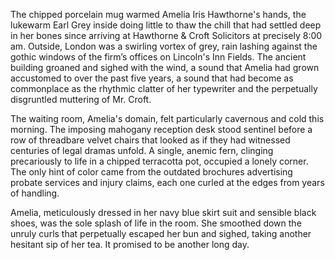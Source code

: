 The chipped porcelain mug warmed Amelia Iris Hawthorne's hands, the lukewarm Earl Grey inside doing little to thaw the chill that had settled deep in her bones since arriving at Hawthorne & Croft Solicitors at precisely 8:00 am. Outside, London was a swirling vortex of grey, rain lashing against the gothic windows of the firm’s offices on Lincoln's Inn Fields. The ancient building groaned and sighed with the wind, a sound that Amelia had grown accustomed to over the past five years, a sound that had become as commonplace as the rhythmic clatter of her typewriter and the perpetually disgruntled muttering of Mr. Croft.

The waiting room, Amelia's domain, felt particularly cavernous and cold this morning. The imposing mahogany reception desk stood sentinel before a row of threadbare velvet chairs that looked as if they had witnessed centuries of legal dramas unfold. A single, anemic fern, clinging precariously to life in a chipped terracotta pot, occupied a lonely corner. The only hint of color came from the outdated brochures advertising probate services and injury claims, each one curled at the edges from years of handling.

Amelia, meticulously dressed in her navy blue skirt suit and sensible black shoes, was the sole splash of life in the room. She smoothed down the unruly curls that perpetually escaped her bun and sighed, taking another hesitant sip of her tea. It promised to be another long day.
